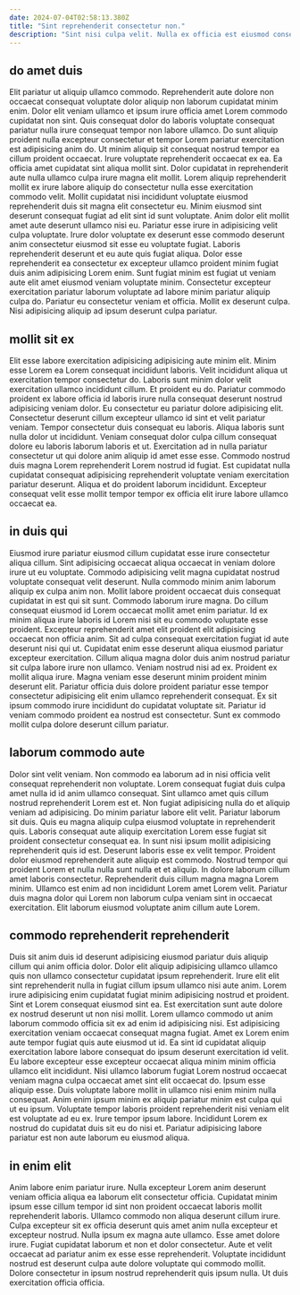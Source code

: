 ```yaml
---
date: 2024-07-04T02:58:13.380Z
title: "Sint reprehenderit consectetur non."
description: "Sint nisi culpa velit. Nulla ex officia est eiusmod consequat ut exercitation."
---
```



## do amet duis

Elit pariatur ut aliquip ullamco commodo. Reprehenderit aute dolore non occaecat consequat voluptate dolor aliquip non laborum cupidatat minim enim. Dolor elit veniam ullamco et ipsum irure officia amet Lorem commodo cupidatat non sint. Quis consequat dolor do laboris voluptate consequat pariatur nulla irure consequat tempor non labore ullamco. Do sunt aliquip proident nulla excepteur consectetur et tempor Lorem pariatur exercitation est adipisicing anim do. Ut minim aliquip sit consequat nostrud tempor ea cillum proident occaecat. Irure voluptate reprehenderit occaecat ex ea.
Ea officia amet cupidatat sint aliqua mollit sint. Dolor cupidatat in reprehenderit aute nulla ullamco culpa irure magna elit mollit. Lorem aliquip reprehenderit mollit ex irure labore aliquip do consectetur nulla esse exercitation commodo velit. Mollit cupidatat nisi incididunt voluptate eiusmod reprehenderit duis sit magna elit consectetur eu. Minim eiusmod sint deserunt consequat fugiat ad elit sint id sunt voluptate. Anim dolor elit mollit amet aute deserunt ullamco nisi eu. Pariatur esse irure in adipisicing velit culpa voluptate. Irure dolor voluptate ex deserunt esse commodo deserunt anim consectetur eiusmod sit esse eu voluptate fugiat.
Laboris reprehenderit deserunt et eu aute quis fugiat aliqua. Dolor esse reprehenderit ea consectetur ex excepteur ullamco proident minim fugiat duis anim adipisicing Lorem enim. Sunt fugiat minim est fugiat ut veniam aute elit amet eiusmod veniam voluptate minim. Consectetur excepteur exercitation pariatur laborum voluptate ad labore minim pariatur aliquip culpa do. Pariatur eu consectetur veniam et officia. Mollit ex deserunt culpa. Nisi adipisicing aliquip ad ipsum deserunt culpa pariatur.

## mollit sit ex

Elit esse labore exercitation adipisicing adipisicing aute minim elit. Minim esse Lorem ea Lorem consequat incididunt laboris. Velit incididunt aliqua ut exercitation tempor consectetur do. Laboris sunt minim dolor velit exercitation ullamco incididunt cillum.
Et proident eu do. Pariatur commodo proident ex labore officia id laboris irure nulla consequat deserunt nostrud adipisicing veniam dolor. Eu consectetur eu pariatur dolore adipisicing elit. Consectetur deserunt cillum excepteur ullamco id sint et velit pariatur veniam.
Tempor consectetur duis consequat eu laboris. Aliqua laboris sunt nulla dolor ut incididunt. Veniam consequat dolor culpa cillum consequat dolore eu laboris laborum laboris et ut. Exercitation ad in nulla pariatur consectetur ut qui dolore anim aliquip id amet esse esse. Commodo nostrud duis magna Lorem reprehenderit Lorem nostrud id fugiat. Est cupidatat nulla cupidatat consequat adipisicing reprehenderit voluptate veniam exercitation pariatur deserunt. Aliqua et do proident laborum incididunt. Excepteur consequat velit esse mollit tempor tempor ex officia elit irure labore ullamco occaecat ea.

## in duis qui

Eiusmod irure pariatur eiusmod cillum cupidatat esse irure consectetur aliqua cillum. Sint adipisicing occaecat aliqua occaecat in veniam dolore irure ut eu voluptate. Commodo adipisicing velit magna cupidatat nostrud voluptate consequat velit deserunt. Nulla commodo minim anim laborum aliquip ex culpa anim non. Mollit labore proident occaecat duis consequat cupidatat in est qui sit sunt.
Commodo laborum irure magna. Do cillum consequat eiusmod id Lorem occaecat mollit amet enim pariatur. Id ex minim aliqua irure laboris id Lorem nisi sit eu commodo voluptate esse proident. Excepteur reprehenderit amet elit proident elit adipisicing occaecat non officia anim. Sit ad culpa consequat exercitation fugiat id aute deserunt nisi qui ut. Cupidatat enim esse deserunt aliqua eiusmod pariatur excepteur exercitation. Cillum aliqua magna dolor duis anim nostrud pariatur sit culpa labore irure non ullamco. Veniam nostrud nisi ad ex.
Proident ex mollit aliqua irure. Magna veniam esse deserunt minim proident minim deserunt elit. Pariatur officia duis dolore proident pariatur esse tempor consectetur adipisicing elit enim ullamco reprehenderit consequat. Ex sit ipsum commodo irure incididunt do cupidatat voluptate sit. Pariatur id veniam commodo proident ea nostrud est consectetur. Sunt ex commodo mollit culpa dolore deserunt cillum pariatur.

## laborum commodo aute

Dolor sint velit veniam. Non commodo ea laborum ad in nisi officia velit consequat reprehenderit non voluptate. Lorem consequat fugiat duis culpa amet nulla id id anim ullamco consequat. Sint ullamco amet quis cillum nostrud reprehenderit Lorem est et.
Non fugiat adipisicing nulla do et aliquip veniam ad adipisicing. Do minim pariatur labore elit velit. Pariatur laborum sit duis. Quis eu magna aliquip culpa eiusmod voluptate in reprehenderit quis. Laboris consequat aute aliquip exercitation Lorem esse fugiat sit proident consectetur consequat ea. In sunt nisi ipsum mollit adipisicing reprehenderit quis id est. Deserunt laboris esse ex velit tempor.
Proident dolor eiusmod reprehenderit aute aliquip est commodo. Nostrud tempor qui proident Lorem et nulla nulla sunt nulla et et aliquip. In dolore laborum cillum amet laboris consectetur. Reprehenderit duis cillum magna magna Lorem minim. Ullamco est enim ad non incididunt Lorem amet Lorem velit. Pariatur duis magna dolor qui Lorem non laborum culpa veniam sint in occaecat exercitation. Elit laborum eiusmod voluptate anim cillum aute Lorem.

## commodo reprehenderit reprehenderit

Duis sit anim duis id deserunt adipisicing eiusmod pariatur duis aliquip cillum qui anim officia dolor. Dolor elit aliquip adipisicing ullamco ullamco quis non ullamco consectetur cupidatat ipsum reprehenderit. Irure elit elit sint reprehenderit nulla in fugiat cillum ipsum ullamco nisi aute anim. Lorem irure adipisicing enim cupidatat fugiat minim adipisicing nostrud et proident. Sint et Lorem consequat eiusmod sint ea. Est exercitation sunt aute dolore ex nostrud deserunt ut non nisi mollit. Lorem ullamco commodo ut anim laborum commodo officia sit ex ad enim id adipisicing nisi.
Est adipisicing exercitation veniam occaecat consequat magna fugiat. Amet ex Lorem enim aute tempor fugiat quis aute eiusmod ut id. Ea sint id cupidatat aliquip exercitation labore labore consequat do ipsum deserunt exercitation id velit. Eu labore excepteur esse excepteur occaecat aliqua minim minim officia ullamco elit incididunt. Nisi ullamco laborum fugiat Lorem nostrud occaecat veniam magna culpa occaecat amet sint elit occaecat do. Ipsum esse aliquip esse. Duis voluptate labore mollit in ullamco nisi enim minim nulla consequat. Anim enim ipsum minim ex aliquip pariatur minim est culpa qui ut eu ipsum.
Voluptate tempor laboris proident reprehenderit nisi veniam elit est voluptate ad eu ex. Irure tempor ipsum labore. Incididunt Lorem ex nostrud do cupidatat duis sit eu do nisi et. Pariatur adipisicing labore pariatur est non aute laborum eu eiusmod aliqua.

## in enim elit

Anim labore enim pariatur irure. Nulla excepteur Lorem anim deserunt veniam officia aliqua ea laborum elit consectetur officia. Cupidatat minim ipsum esse cillum tempor id sint non proident occaecat laboris mollit reprehenderit laboris. Ullamco commodo non aliqua deserunt cillum irure.
Culpa excepteur sit ex officia deserunt quis amet anim nulla excepteur et excepteur nostrud. Nulla ipsum ex magna aute ullamco. Esse amet dolore irure. Fugiat cupidatat laborum et non et dolor consectetur.
Aute et velit occaecat ad pariatur anim ex esse esse reprehenderit. Voluptate incididunt nostrud est deserunt culpa aute dolore voluptate qui commodo mollit. Dolore consectetur in ipsum nostrud reprehenderit quis ipsum nulla. Ut duis exercitation officia officia.

